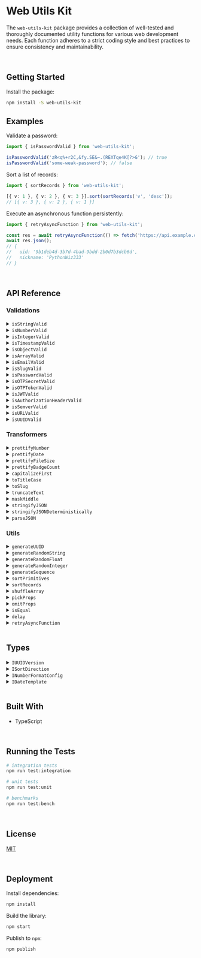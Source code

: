 # Web Utils Kit

The `web-utils-kit` package provides a collection of well-tested and thoroughly documented utility functions for various web development needs. Each function adheres to a strict coding style and best practices to ensure consistency and maintainability.

</br>

## Getting Started

Install the package:

```bash
npm install -S web-utils-kit
```

## Examples

Validate a password:

```typescript
import { isPasswordValid } from 'web-utils-kit';

isPasswordValid('zR<q%+r2C,&fy.SE&~.(REXTqe4K[?>G'); // true
isPasswordValid('some-weak-password'); // false
```

Sort a list of records:

```typescript
import { sortRecords } from 'web-utils-kit';

[{ v: 1 }, { v: 2 }, { v: 3 }].sort(sortRecords('v', 'desc'));
// [{ v: 3 }, { v: 2 }, { v: 1 }]
```

Execute an asynchronous function persistently:

```typescript
import { retryAsyncFunction } from 'web-utils-kit';

const res = await retryAsyncFunction(() => fetch('https://api.example.com/user/1')[(3, 5)]);
await res.json();
// {
//   uid: '9b1deb4d-3b7d-4bad-9bdd-2b0d7b3dcb6d',
//   nickname: 'PythonWiz333'
// }
```

<br/>

## API Reference

### Validations

<details>
  <summary><code>isStringValid</code></summary>
  <br/>

  Verifies if a value is a valid string and its length is within a range (optional).

  ```typescript
  import { isStringValid } from 'web-utils-kit';

  isStringValid(''); // true
  isStringValid('', 1, 5); // false
  isStringValid('abcde', 1, 5); // true
  isStringValid('abcdef', 1, 5); // false
  ```
  <br/>
</details>

<details>
  <summary><code>isNumberValid</code></summary>
  <br/>

  Verifies if a value is a valid number and is within a range (optional). The minimum value defaults to `Number.MIN_SAFE_INTEGER` (-9007199254740991) while the maximum value defaults to `Number.MAX_SAFE_INTEGER` (9007199254740991).

  ```typescript
  import { isNumberValid } from 'web-utils-kit';

  isNumberValid(1); // true
  isNumberValid(2, 3, 5); // false
  isNumberValid(3, 3, 5); // true
  isNumberValid(6, 3, 5); // false
  ```
  <br/>
</details>

<details>
  <summary><code>isIntegerValid</code></summary>
  <br/>

  Verifies if a value is a valid integer and is within a range (optional). If a range is not provided, it will use the properties `Number.MIN_SAFE_INTEGER` & `Number.MAX_SAFE_INTEGER`.
  
  ```typescript
  import { isIntegerValid } from 'web-utils-kit';

  isIntegerValid(1); // true
  isIntegerValid(1.5); // false
  ```
  <br/>
</details>

<details>
  <summary><code>isTimestampValid</code></summary>
  <br/>

  Verifies if a value is a valid unix timestamp in milliseconds. The smallest value is set for the beginning of the Unix epoch (January 1st, 1970 - 14400000) on the numeric limit established by JavaScript (9007199254740991).

  ```typescript
  import { isTimestampValid } from 'web-utils-kit';

  isTimestampValid(Date.now()); // true
  isTimestampValid(14399999); // false
  isTimestampValid(Number.MIN_SAFE_INTEGER + 1); // false
  ```
  <br/>
</details>

<details>
  <summary><code>isObjectValid</code></summary>
  <br/>

  Verifies if a value is an actual object. It also validates if it has keys (optional).

  ```typescript
  import { isObjectValid } from 'web-utils-kit';

  isObjectValid({}); // false
  isObjectValid({}, true); // true
  isObjectValid({ auth: 123, isAdmin: true }); // true
  isObjectValid([0, 1, { foo: 'bar' }]); // false
  ```
  <br/>
</details>

<details>
  <summary><code>isArrayValid</code></summary>
  <br/>

  Verifies if a value is an array. It also validates if it has elements inside (optional).

  ```typescript
  import { isArrayValid } from 'web-utils-kit';

  isArrayValid([]); // false
  isArrayValid([], true); // true
  isArrayValid({ auth: 123, isAdmin: true }); // false
  ```
  <br/>
</details>

<details>
  <summary><code>isEmailValid</code></summary>
  <br/>

  Verifies if a value is a valid email address.

  ```typescript
  import { isEmailValid } from 'web-utils-kit';

  isEmailValid('jesusgraterol@gmail.com'); // true
  isEmailValid('jesus@graterol'); // false

  // forbid certain extensions
  isEmailValid('jesusgraterol@gmail.con', ['.con']); // false
  ```
  <br/>
</details>

<details>
  <summary><code>isSlugValid</code></summary>
  <br/>

  Verifies if a slug meets the following requirements:
  - Accepts any Alpha Characters (lower and upper case)
  - Accepts any digits
  - Accepts `-` `,` `.` and/or `_`
  - Meets a length range (Defaults to 2 - 16)

  ```typescript
  import { isSlugValid } from 'web-utils-kit';

  isSlugValid('PythonWiz333'); // true
  isSlugValid('hello-world', true); // true
  isSlugValid('jesus@graterol'); // false
  ```
  <br/>
</details>

<details>
  <summary><code>isPasswordValid</code></summary>
  <br/>

  Verifies if a password meets the following requirements:
   - Meets a length range (Defaults to 8 - 2048)
   - At least one uppercase letter
   - At least one lowercase letter
   - At least one number
   - At least one special character

  ```typescript
  import { isPasswordValid } from 'web-utils-kit';

  isPasswordValid('zR<q%+r2C,&fy.SE&~.(REXTqe4K[?>G'); // true
  isPasswordValid('some-weak-password'); // false
  ```
  <br/>
</details>

<details>
  <summary><code>isOTPSecretValid</code></summary>
  <br/>

  Verifies if a value has the correct OTP Secret Format.

  ```typescript
  import { isOTPSecretValid } from 'web-utils-kit';

  isOTPSecretValid('NB2RGV2KAY2CMACD'); // true
  ```
  <br/>
</details>

<details>
  <summary><code>isOTPTokenValid</code></summary>
  <br/>

  Verifies if a value has the correct OTP Token Format.

  ```typescript
  import { isOTPTokenValid } from 'web-utils-kit';

  isOTPTokenValid('123456'); // true
  isOTPTokenValid('1234567'); // false
  ```
  <br/>
</details>

<details>
  <summary><code>isJWTValid</code></summary>
  <br/>

  Verifies if a value has a correct JWT Format: `[Base64-URL Encoded Header].[Base64-URL Encoded Payload].[Signature]`

  ```typescript
  import { isJWTValid } from 'web-utils-kit';

  isJWTValid('eyJhbGciOiJIUzI1NiIsInR5cCI6IkpXVCJ9.eyJpZCI6MTIzNDU2Nzg5LCJuYW1lIjoiSm9zZXBoIn0.OpOSSw7e485LOP5PrzScxHb7SR6sAOMRckfFwi4rp7o');
  // true
  ```
  <br/>
</details>

<details>
  <summary><code>isAuthorizationHeaderValid</code></summary>
  <br/>

  Verifies if a value has a valid Authorization Header format based on the RFC6750. Example: 
  `Authorization: Bearer eyJhbGciOiJIUzI1NiIXVCJ9TJV...r7E20RMHrHDcEfxjoYZgeFONFh7HgQ`

  ```typescript
  import { isAuthorizationHeaderValid } from 'web-utils-kit';

  isAuthorizationHeaderValid('Bearer eyJhbGciOiJIUzI1NiIsInR5cCI6IkpXVCJ9.eyJpZCI6MTIzNDU2Nzg5LCJuYW1lIjoiSm9zZXBoIn0.OpOSSw7e485LOP5PrzScxHb7SR6sAOMRckfFwi4rp7o');
  // true
  ```
  <br/>
</details>

<details>
  <summary><code>isSemverValid</code></summary>
  <br/>

  Verifies if a value complies with semantic versioning.

  ```typescript
  import { isSemverValid } from 'web-utils-kit';

  isSemverValid('1.0.0'); // true
  ```
  <br/>
</details>

<details>
  <summary><code>isURLValid</code></summary>
  <br/>

  Verifies if a value is a valid URL.

  ```typescript
  import { isURLValid } from 'web-utils-kit';

  isURLValid('https://jesusgraterol.dev'); // true
  isURLValid('jesusgraterol.dev'); // false
  ```
  <br/>
</details>

<details>
  <summary><code>isUUIDValid</code></summary>
  <br/>

  Verifies if a value is a valid UUID and that it matches a specific version.

  ```typescript
  import { isUUIDValid } from 'web-utils-kit';

  isUUIDValid('9b1deb4d-3b7d-4bad-9bdd-2b0d7b3dcb6d', 4); // true
  isUUIDValid('01695553-c90c-705a-b56d-778dfbbd4bed', 7); // true
  ```
  <br/>
</details>

### Transformers

<details>
  <summary><code>prettifyNumber</code></summary>
  <br/>

  Verifies if a value is a valid UUID and that it matches a specific version.

  ```typescript
  import { prettifyNumber } from 'web-utils-kit';

  prettifyNumber(1000.583); // '1,000.58'
  prettifyNumber(2654.69642236, { maximumFractionDigits: 8, suffix: ' BTC' });
  // '2,654.69642236 BTC'
  prettifyNumber(1000, { minimumFractionDigits: 2, prefix: '$' });
  // '$1,000.00'
  ```
  <br/>
</details>

<details>
  <summary><code>prettifyDate</code></summary>
  <br/>

  Formats a date instance based on a template.
  - `date-short` -> 12/05/2024 (Default)
  - `date-medium` -> December 5, 2024
  - `date-long` -> Thursday, December 5, 2024
  - `time-short` -> 12:05 PM
  - `time-medium` -> 12:05:20 PM
  - `datetime-short` -> 12/5/2024, 12:05 PM
  - `datetime-medium` -> December 5, 2024 at 12:05 PM
  - `datetime-long` -> Thursday, December 5, 2024 at 12:05:20 PM

  ```typescript
  import { prettifyDate } from 'web-utils-kit';

  prettifyDate(new Date(), 'datetime-long');
  // 'Thursday, December 5, 2024 at 12:05:20 PM'
  prettifyDate(Date.now(), 'date-medium');
  // 'December 5, 2024'
  ```
  <br/>
</details>

<details>
  <summary><code>prettifyFileSize</code></summary>
  <br/>

  Formats a bytes value into a human readable format.

  ```typescript
  import { prettifyFileSize } from 'web-utils-kit';

  prettifyFileSize(85545, 6); // '83.540039 kB'
  prettifyFileSize(79551423); // '75.87 MB'
  ```
  <br/>
</details>

<details>
  <summary><code>prettifyBadgeCount</code></summary>
  <br/>

  Formats the number that will be inserted in a badge so it doesn't take too much space. If the current count is 0, it returns undefined as the badge shouldn't be displayed.

  ```typescript
  import { prettifyBadgeCount } from 'web-utils-kit';

  prettifyBadgeCount(0); // undefined
  prettifyBadgeCount(11); // '9+'
  prettifyBadgeCount(135, 99); // '99+'
  ```
  <br/>
</details>

<details>
  <summary><code>capitalizeFirst</code></summary>
  <br/>

  Capitalizes the first letter of a string and returns the new value.

  ```typescript
  import { capitalizeFirst } from 'web-utils-kit';

  capitalizeFirst('hello world'); // 'Hello world'
  ```
  <br/>
</details>

<details>
  <summary><code>toTitleCase</code></summary>
  <br/>

  Converts a string value into Title Case.

  ```typescript
  import { toTitleCase } from 'web-utils-kit';

  toTitleCase('hello world'); // 'Hello World'
  ```
  <br/>
</details>

<details>
  <summary><code>toSlug</code></summary>
  <br/>

  Converts a string value into a slug.

  ```typescript
  import { toSlug } from 'web-utils-kit';

  toSlug('HELLO WORLD!!@'); // 'hello-world'
  ```
  <br/>
</details>

<details>
  <summary><code>truncateText</code></summary>
  <br/>

  Truncates a string to a specified length and appends an ellipsis if it exceeds that length.

  ```typescript
  import { truncateText } from 'web-utils-kit';

  truncateText('This is a message', 18); // 'This is a message'
  truncateText('This is a message', 17); // 'This is a message'
  truncateText('This is a message', 16); // 'This is a mes...'
  truncateText('This is a message', 15); // 'This is a me...'
  ```
  <br/>
</details>

<details>
  <summary><code>maskMiddle</code></summary>
  <br/>

  Masks the middle of a string, keeping a specified number of visible characters at the start and end.

  ```typescript
  import { maskMiddle } from 'web-utils-kit';

  maskMiddle('01021234567890123456', 4); // '0102...3456'
  maskMiddle('01021234567890123456', 6, '********'); // '010212********123456'
  ```
  <br/>
</details>

<details>
  <summary><code>stringifyJSON</code></summary>
  <br/>

  Serializes a JSON object with the `JSON.stringify` method.

  ```typescript
  import { stringifyJSON } from 'web-utils-kit';

  stringifyJSON({ c: 8, b: [{ z: 6, y: 5, x: 4 }, 7], a: 3 });
  // '{"c":8,"b":[{"z":6,"y":5,"x":4},7],"a":3}'
  ```
  <br/>
</details>

<details>
  <summary><code>stringifyJSONDeterministically</code></summary>
  <br/>

  Stringifies a JSON object in a deterministic way, ensuring that the keys are sorted and the output is consistent.

  ```typescript
  import { stringifyJSONDeterministically } from 'web-utils-kit';

  stringifyJSONDeterministically({ c: 8, b: [{ z: 6, y: 5, x: 4 }, 7], a: 3 });
  // '{"a":3,"b":[{"x":4,"y":5,"z":6},7],"c":8}'
  ```
  <br/>
</details>

<details>
  <summary><code>parseJSON</code></summary>
  <br/>

  Deserializes a JSON string with the `JSON.parse` method.

  ```typescript
  import { parseJSON } from 'web-utils-kit';

  parseJSON('{ c: 8, b: [{ z: 6, y: 5, x: 4 }, 7], a: 3 }');
  // {"c":8,"b":[{"z":6,"y":5,"x":4},7],"a":3}
  ```
  <br/>
</details>


### Utils

<details>
  <summary><code>generateUUID</code></summary>
  <br/>

  Generates a UUID based on a version.

  ```typescript
  import { generateUUID } from 'web-utils-kit';

  generateUUID(4); // '9b1deb4d-3b7d-4bad-9bdd-2b0d7b3dcb6d'
  generateUUID(7); // '01695553-c90c-705a-b56d-778dfbbd4bed'
  ```
  <br/>
</details>

<details>
  <summary><code>generateRandomString</code></summary>
  <br/>

  Generates a string from randomly picked characters based on the length.

  ```typescript
  import { generateRandomString } from 'web-utils-kit';

  generateRandomString(15); // 'IbnqwSPvZdXxVyS'
  ```
  <br/>
</details>


<details>
  <summary><code>generateRandomFloat</code></summary>
  <br/>

  Generates a random number (decimal) constrained by the range.

  ```typescript
  import { generateRandomFloat } from 'web-utils-kit';

  generateRandomFloat(1, 100); // 67.551
  ```
  <br/>
</details>

<details>
  <summary><code>generateRandomInteger</code></summary>
  <br/>

  Generates a random number (integer) constrained by the range.

  ```typescript
  import { generateRandomInteger } from 'web-utils-kit';

  generateRandomInteger(1, 100); // 71
  ```
  <br/>
</details>


<details>
  <summary><code>generateSequence</code></summary>
  <br/>

  Generates a sequence of numbers within a range based on a number of steps.

  ```typescript
  import { generateSequence } from 'web-utils-kit';

  generateSequence(1, 10); // [1, 2, 3, 4, 5, 6, 7, 8, 9, 10]
  generateSequence(1, 10, 2); // [1, 3, 5, 7, 9]
  ```
  <br/>
</details>

<details>
  <summary><code>sortPrimitives</code></summary>
  <br/>

  Sorts a list of primitive values based on their type and a sort direction.

  ```typescript
  import { sortPrimitives } from 'web-utils-kit';

  [1, 2, 3, 4, 5].sort(sortPrimitives('asc'));
  // [1, 2, 3, 4, 5]
  [1, 2, 3, 4, 5].sort(sortPrimitives('desc'));
  // [5, 4, 3, 2, 1]
  ['a', 'b', 'c'].sort(sortPrimitives('asc'));
  // ['a', 'b', 'c']
  ['a', 'b', 'c'].sort(sortPrimitives('desc'));
  // ['c', 'b', 'a']
  ```
  <br/>
</details>


<details>
  <summary><code>sortRecords</code></summary>
  <br/>

  Sorts a list of record values by key based on their type and a sort direction.

  ```typescript
  import { sortRecords } from 'web-utils-kit';

  [{ v: 1 }, { v: 2 }, { v: 3 }].sort(sortRecords('v', 'asc'));
  // [1, 2, 3, 4, 5]
  [{ v: 1 }, { v: 2 }, { v: 3 }].sort(sortRecords('v', 'desc'));
  // [{ v: 3 }, { v: 2 }, { v: 1 }]
  [{ v: 'a' }, { v: 'b' }, { v: 'c' }].sort(sortRecords('v', 'asc'));
  // [{ v: 'a' }, { v: 'b' }, { v: 'c' }]
  [{ v: 'a' }, { v: 'b' }, { v: 'c' }].sort(sortRecords('v', 'desc'));
  // [{ v: 'c' }, { v: 'b' }, { v: 'a' }]
  ```
  <br/>
</details>

<details>
  <summary><code>shuffleArray</code></summary>
  <br/>

  Creates a shallow copy of the input array and shuffles it, using a version of the Fisher-Yates algorithm.

  ```typescript
  import { shuffleArray } from 'web-utils-kit';

  shuffleArray([1, 2, 3, 4, 5, 6, 7, 8, 9, 10])
  // [4, 7, 5, 3, 6, 8, 9, 1, 2, 10]
  shuffleArray(['a', 'b', 'c', 'd', 'e', 'f', 'g', 'h', 'i', 'j'])
  // ['d', 'j', 'c', 'a', 'g', 'e', 'b', 'f', 'i', 'h']
  shuffleArray([{ a: 1 }, { b: 2 }, { c: 3 }, { d: 4 }, { e: 5 }])
  // [ { c: 3 }, { d: 4 }, { a: 1 }, { b: 2 }, { e: 5 } ]
  ```
  <br/>
</details>


<details>
  <summary><code>pickProps</code></summary>
  <br/>

  Picks a list of properties from an object and returns a new object (shallow) with the provided keys.

  ```typescript
  import { pickProps } from 'web-utils-kit';

  pickProps({ a: 1, b: 2, c: 3, d: 4 }, ['b', 'd'])
  // { b: 2, d: 4 }
  ```
  <br/>
</details>

<details>
  <summary><code>omitProps</code></summary>
  <br/>
  
  Omits a list of properties from an object and returns a new object (shallow) with only those keys that weren't omitted.

  ```typescript
  import { omitProps } from 'web-utils-kit';

  omitProps({ a: 1, b: 2, c: 3, d: 4 }, ['b', 'd'])
  // { a: 1, c: 3 }
  ```
  <br/>
</details>


<details>
  <summary><code>isEqual</code></summary>
  <br/>

  Compares two objects or arrays deeply and returns true if they are equals.

  ```typescript
  import { isEqual } from 'web-utils-kit';

  isEqual({ a: 2, c: 5, b: 3 }, { c: 5, b: 3, a: 2 });
  // true
  isEqual([{ a: 1, b: 2 }], [{ b: 2, a: 1 }]);
  // true
  ```
  <br/>
</details>

<details>
  <summary><code>delay</code></summary>
  <br/>

  Creates an asynchronous delay that resolves once the provided seconds have passed.

  ```typescript
  import { delay } from 'web-utils-kit';

  await delay(3);
  // ~3 seconds later
  ```
  <br/>
</details>


<details>
  <summary><code>retryAsyncFunction</code></summary>
  <br/>

  Executes an asynchronous function persistently, retrying on error with incremental delays defined in retryScheduleDuration (seconds).

  ```typescript
  import { retryAsyncFunction } from 'web-utils-kit';

  const res = await retryAsyncFunction(
    () => fetch('https://api.example.com/user/1'),
    [3, 5],
  );
  await res.json();
  // {
  //   uid: '9b1deb4d-3b7d-4bad-9bdd-2b0d7b3dcb6d',
  //   nickname: 'PythonWiz333'
  // }
  ```
  <br/>
</details>

<br/>

## Types

<details>
  <summary><code>IUUIDVersion</code></summary>
  <br/>

  The UUID versions supported by this library.

  ```typescript
  type IUUIDVersion = 4 | 7;
  ```
  <br/>
</details>

<details>
  <summary><code>ISortDirection</code></summary>
  <br/>

  The sort direction that can be applied to a list.

  ```typescript
  type ISortDirection = 'asc' | 'desc';
  ```
  <br/>
</details>

<details>
  <summary><code>INumberFormatConfig</code></summary>
  <br/>

  The configuration that will be used to prettify a number.

  ```typescript
  type INumberFormatConfig = {
    minimumFractionDigits: number; // Default: 0
    maximumFractionDigits: number; // Default: 2
    prefix: string; // Default: ''
    suffix: string; // Default: ''
  };
  ```
  <br/>
</details>

<details>
  <summary><code>IDateTemplate</code></summary>
  <br/>
  
  A date can be prettified by choosing a template that meets the user's requirements.
  - `date-short` -> 12/05/2024 (Default)
  - `date-medium` -> December 5, 2024
  - `date-long` -> Thursday, December 5, 2024
  - `time-short` -> 12:05 PM
  - `time-medium` -> 12:05:20 PM
  - `datetime-short` -> 12/5/2024, 12:05 PM
  - `datetime-medium` -> December 5, 2024 at 12:05 PM
  - `datetime-long` -> Thursday, December 5, 2024 at 12:05:20 PM

  ```typescript
  type IDateTemplate = 'date-short' | 'date-medium' | 'date-long' | 'time-short' | 'time-medium' | 'datetime-short' | 'datetime-medium' | 'datetime-long';
  ```
  <br/>
</details>

<br/>

## Built With

- TypeScript

<br/>

## Running the Tests

```bash
# integration tests
npm run test:integration

# unit tests
npm run test:unit

# benchmarks
npm run test:bench
```

<br/>

## License

[MIT](https://choosealicense.com/licenses/mit/)

<br/>

## Deployment

Install dependencies:

```bash
npm install
```

Build the library:

```bash
npm start
```

Publish to `npm`:

```bash
npm publish
```
